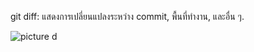 git diff: แสดงการเปลี่ยนแปลงระหว่าง commit, พื้นที่ทำงาน, และอื่น ๆ.

![picture d](https://github.com/65030034/Git_A-Z_Missions_65030034_new/assets/144875017/158c1153-cbd7-428a-9ade-d10d4ee25f18)
